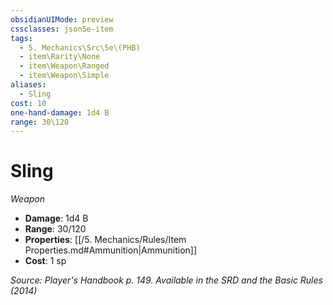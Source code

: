 ```yaml
---
obsidianUIMode: preview
cssclasses: json5e-item
tags:
  - 5. Mechanics\Src\5e\(PHB)
  - item\Rarity\None
  - item\Weapon\Ranged
  - item\Weapon\Simple
aliases:
  - Sling
cost: 10
one-hand-damage: 1d4 B
range: 30\120
---
```

# Sling
*Weapon*  

- **Damage**: 1d4 B
- **Range**: 30/120
- **Properties**: [[/5. Mechanics/Rules/Item Properties.md#Ammunition\|Ammunition]]
- **Cost**: 1 sp

*Source: Player's Handbook p. 149. Available in the <span title='Systems Reference Document (5.1)'>SRD</span> and the Basic Rules (2014)*
